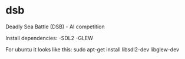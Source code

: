 # dsb
Deadly Sea Battle (DSB) - AI competition

Install dependencies:
-SDL2
-GLEW

For ubuntu it looks like this:
sudo apt-get install libsdl2-dev libglew-dev
